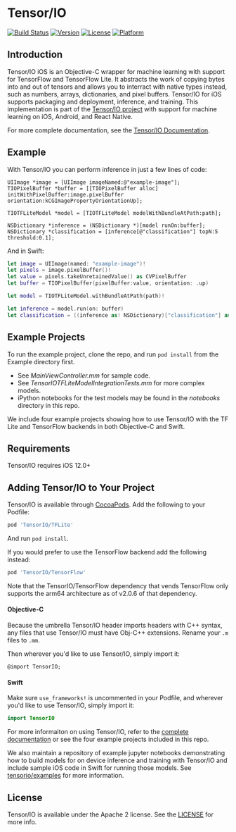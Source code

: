 # Tensor/IO

[![Build Status](https://travis-ci.org/doc-ai/TensorIO.svg?branch=master)](https://travis-ci.org/doc-ai/TensorIO)
[![Version](https://img.shields.io/cocoapods/v/TensorIO.svg?style=flat)](https://cocoapods.org/pods/TensorIO)
[![License](https://img.shields.io/cocoapods/l/TensorIO.svg?style=flat)](https://cocoapods.org/pods/TensorIO)
[![Platform](https://img.shields.io/cocoapods/p/TensorIO.svg?style=flat)](https://cocoapods.org/pods/TensorIO)

## Introduction

Tensor/IO iOS is an Objective-C wrapper for machine learning with support for TensorFlow and TensorFlow Lite. It abstracts the work of copying bytes into and out of tensors and allows you to interract with native types instead, such as numbers, arrays, dictionaries, and pixel buffers. Tensor/IO for iOS supports packaging and deployment, inference, and training. This implementation is part of the [Tensor/IO project](https://doc-ai.github.io/tensorio/) with support for machine learning on iOS, Android, and React Native.

For more complete documentation, see the [Tensor/IO Documentation](https://github.com/doc-ai/tensorio/tree/master/documentation).

## Example

With Tensor/IO you can perform inference in just a few lines of code:

```objc
UIImage *image = [UIImage imageNamed:@"example-image"];
TIOPixelBuffer *buffer = [[TIOPixelBuffer alloc] initWithPixelBuffer:image.pixelBuffer orientation:kCGImagePropertyOrientationUp];

TIOTFLiteModel *model = [TIOTFLiteModel modelWithBundleAtPath:path];

NSDictionary *inference = (NSDictionary *)[model runOn:buffer];
NSDictionary *classification = [inference[@"classification"] topN:5 threshold:0.1];
```

And in Swift:

```swift
let image = UIImage(named: "example-image")!
let pixels = image.pixelBuffer()!
let value = pixels.takeUnretainedValue() as CVPixelBuffer
let buffer = TIOPixelBuffer(pixelBuffer:value, orientation: .up)

let model = TIOTFLiteModel.withBundleAtPath(path)!

let inference = model.run(on: buffer)
let classification = ((inference as! NSDictionary)["classification"] as! NSDictionary).topN(5, threshold: 0.1)
```

## Example Projects

To run the example project, clone the repo, and run `pod install` from the Example directory first. 

- See *MainViewController.mm* for sample code. 
- See *TensorIOTFLiteModelIntegrationTests.mm* for more complex models. 
- iPython notebooks for the test models may be found in the *notebooks* directory in this repo.

We include four example projects showing how to use Tensor/IO with the TF Lite and TensorFlow backends in both Objective-C and Swift.

## Requirements

Tensor/IO requires iOS 12.0+

## Adding Tensor/IO to Your Project

Tensor/IO is available through [CocoaPods](https://cocoapods.org). Add the following to your Podfile:

```ruby
pod 'TensorIO/TFLite'
```

And run `pod install`.

If you would prefer to use the TensorFlow backend add the following instead:

```ruby
pod 'TensorIO/TensorFlow'
```

Note that the TensorIO/TensorFlow dependency that vends TensorFlow only supports the arm64 architecture as of v2.0.6 of that dependency.

#### Objective-C

Because the umbrella Tensor/IO header imports headers with C++ syntax, any files that use Tensor/IO must have Obj-C++ extensions. Rename your `.m` files to `.mm`.

Then wherever you'd like to use Tensor/IO, simply import it:

```objc
@import TensorIO;
```

#### Swift

Make sure `use_frameworks!` is uncommented in your Podfile, and wherever you'd like to use Tensor/IO, simply import it:

```swift
import TensorIO
```

For more informaiton on using Tensor/IO, refer to the [complete documentation](https://github.com/doc-ai/tensorio/tree/master/documentation) or see the four example projects included in this repo.

We also maintain a repository of example jupyter notebooks demonstrating how to build models for on device inference and training with Tensor/IO and include sample iOS code in Swift for running those models. See [tensorio/examples](https://github.com/doc-ai/tensorio/tree/master/examples) for more information.

## License

Tensor/IO is available under the Apache 2 license. See the [LICENSE](LICENSE) for more info.